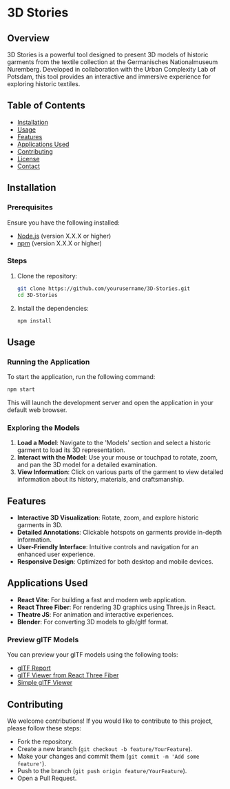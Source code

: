 # 3D Stories

## Overview

3D Stories is a powerful tool designed to present 3D models of historic garments from the textile collection at the Germanisches Nationalmuseum Nuremberg. Developed in collaboration with the Urban Complexity Lab of Potsdam, this tool provides an interactive and immersive experience for exploring historic textiles.

## Table of Contents

- [Installation](#installation)
- [Usage](#usage)
- [Features](#features)
- [Applications Used](#applications-used)
- [Contributing](#contributing)
- [License](#license)
- [Contact](#contact)

## Installation

### Prerequisites

Ensure you have the following installed:

- [Node.js](https://nodejs.org/) (version X.X.X or higher)
- [npm](https://www.npmjs.com/) (version X.X.X or higher)

### Steps

1. Clone the repository:
   ```bash
   git clone https://github.com/yourusername/3D-Stories.git
   cd 3D-Stories
   ```
2. Install the dependencies:
   ```bash
   npm install
   ```

## Usage

### Running the Application

To start the application, run the following command:

```bash
npm start
```

This will launch the development server and open the application in your default web browser.

### Exploring the Models

1. **Load a Model**: Navigate to the 'Models' section and select a historic garment to load its 3D representation.
2. **Interact with the Model**: Use your mouse or touchpad to rotate, zoom, and pan the 3D model for a detailed examination.
3. **View Information**: Click on various parts of the garment to view detailed information about its history, materials, and craftsmanship.

## Features

- **Interactive 3D Visualization**: Rotate, zoom, and explore historic garments in 3D.
- **Detailed Annotations**: Clickable hotspots on garments provide in-depth information.
- **User-Friendly Interface**: Intuitive controls and navigation for an enhanced user experience.
- **Responsive Design**: Optimized for both desktop and mobile devices.

## Applications Used

- **React Vite**: For building a fast and modern web application.
- **React Three Fiber**: For rendering 3D graphics using Three.js in React.
- **Theatre JS**: For animation and interactive experiences.
- **Blender**: For converting 3D models to glb/gltf format.

### Preview glTF Models

You can preview your glTF models using the following tools:

- [glTF Report](https://gltf.report/)
- [glTF Viewer from React Three Fiber](https://gltf.pmnd.rs/)
- [Simple glTF Viewer](https://gltf-viewer.donmccurdy.com/)

## Contributing

We welcome contributions! If you would like to contribute to this project, please follow these steps:

- Fork the repository.
- Create a new branch (`git checkout -b feature/YourFeature`).
- Make your changes and commit them (`git commit -m 'Add some feature'`).
- Push to the branch (`git push origin feature/YourFeature`).
- Open a Pull Request.
